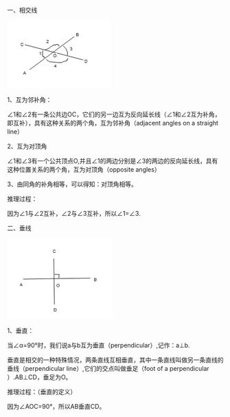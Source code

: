 一、相交线

![](/assets/import0001.png)

1、互为邻补角：

∠1和∠2有一条公共边OC，它们的另一边互为反向延长线（∠1和∠2互为补角，即互补），具有这种关系的两个角，互为邻补角（adjacent angles on a straight line）

2、互为对顶角

∠1和∠3有一个公共顶点O,并且∠1的两边分别是∠3的两边的反向延长线，具有这种位置关系的两个角，互为对顶角（opposite angles）

3、由同角的补角相等，可以得知：对顶角相等。

推理过程：

因为∠1与∠2互补，∠2与∠3互补，所以∠1=∠3.

二、垂线

![](/assets/import000002.png)

1、垂直：

当∠α=90°时，我们说a与b互为垂直（perpendicular）,记作：a⊥b.

垂直是相交的一种特殊情况，两条直线互相垂直，其中一条直线叫做另一条直线的垂线（perpendicular line）,它们的交点叫做垂足（foot of a perpendicular ）.AB⊥CD，垂足为O。

推理过程：（垂直的定义）

因为∠AOC=90°，所以AB垂直CD。

